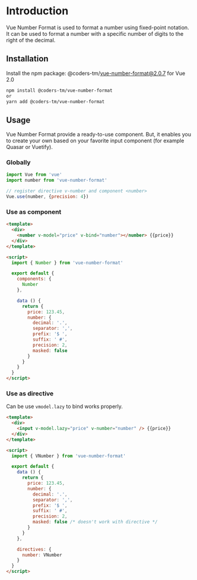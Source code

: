 # Introduction
Vue Number Format is used to format a number using fixed-point notation. It can be used to format a number with a specific number of digits to the right of the decimal.
## Installation
Install the npm package: @coders-tm/vue-number-format@2.0.7 for Vue 2.0

```bash
npm install @coders-tm/vue-number-format
or
yarn add @coders-tm/vue-number-format
```
## Usage
Vue Number Format provide a ready-to-use component. But, it enables you to create your own based on your favorite input component (for example Quasar or Vuetify).

### Globally

```js
import Vue from 'vue'
import number from 'vue-number-format'

// register directive v-number and component <number>
Vue.use(number, {precision: 4})
```

### Use as component

```html
<template>
  <div>
    <number v-model="price" v-bind="number"></number> {{price}}
  </div>
</template>

<script>
  import { Number } from 'vue-number-format'

  export default {
    components: {
      Number
    },

    data () {
      return {
        price: 123.45,
        number: {
          decimal: '.',
          separator: ',',
          prefix: '$ ',
          suffix: ' #',
          precision: 2,
          masked: false
        }
      }
    }
  }
</script>
```

### Use as directive
Can be use `vmodel.lazy` to bind works properly.
```html
<template>
  <div>
    <input v-model.lazy="price" v-number="number" /> {{price}}
  </div>
</template>

<script>
  import { VNumber } from 'vue-number-format'

  export default {
    data () {
      return {
        price: 123.45,
        number: {
          decimal: '.',
          separator: ',',
          prefix: '$ ',
          suffix: ' #',
          precision: 2,
          masked: false /* doesn't work with directive */
        }
      }
    },

    directives: {
      number: VNumber
    }
  }
</script>
```
